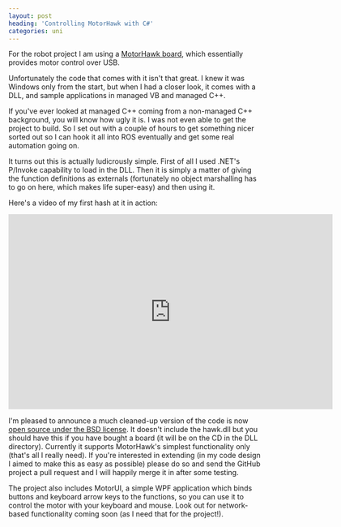 ```yaml
---
layout: post
heading: 'Controlling MotorHawk with C#'
categories: uni
---
```


For the robot project I am using a [MotorHawk board](http://www.pc-control.co.uk/motor_hawk.htm), which essentially provides motor control over USB.

Unfortunately the code that comes with it isn't that great. I knew it was Windows only from the start, but when I had a closer look, it comes with a DLL, and sample applications in managed VB and managed C++.

If you've ever looked at managed C++ coming from a non-managed C++ background, you will know how ugly it is. I was not even able to get the project to build. So I set out with a couple of hours to get something nicer sorted out so I can hook it all into ROS eventually and get some real automation going on.

It turns out this is actually ludicrously simple. First of all I used .NET's P/Invoke capability to load in the DLL. Then it is simply a matter of giving the function definitions as externals (fortunately no object marshalling has to go on here, which makes life super-easy) and then using it.

Here's a video of my first hash at it in action:

<span class="youtube"><iframe title="YouTube video player" class="youtube-player" type="text/html" width="640" height="385" src="http://www.youtube.com/embed/jxe89SwNbrA?wmode=transparent&amp;fs=1&amp;hl=en&amp;modestbranding=1&amp;iv_load_policy=3&amp;showsearch=0&amp;rel=0&amp;theme=dark&amp;hd=1" frameborder="0" allowfullscreen=""> </iframe></span>

I'm pleased to announce a much cleaned-up version of the code is now [open source under the BSD license](https://github.com/chrisalexander/HawkSharp). It doesn't include the hawk.dll but you should have this if you have bought a board (it will be on the CD in the DLL directory). Currently it supports MotorHawk's simplest functionality only (that's all I really need). If you're interested in extending (in my code design I aimed to make this as easy as possible) please do so and send the GitHub project a pull request and I will happily merge it in after some testing.

The project also includes MotorUI, a simple WPF application which binds buttons and keyboard arrow keys to the functions, so you can use it to control the motor with your keyboard and mouse. Look out for network-based functionality coming soon (as I need that for the project!).
